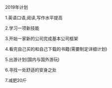 2019年计划

1.英语口语,阅读,写作水平提高

2.学习一项新技能

3.开始一家新的公司完成基本公司框架

4.看完自己买的和自己下载的书籍(需要制定详细计划)

5.出游计划(国内与国外游玩)

6.寻找一处舒适的安身之处

7.减肥20斤



